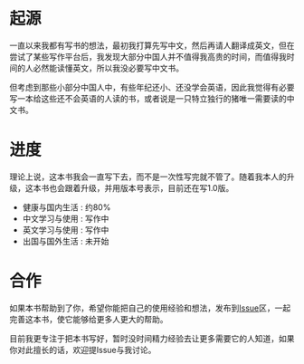 # 起源
一直以来我都有写书的想法，最初我打算先写中文，然后再请人翻译成英文，但在尝试了某些写作平台后，我发现大部分中国人并不值得我高贵的时间，而值得我时间的人必然能读懂英文，所以我没必要写中文书。

但考虑到那些小部分中国人中，有些年纪还小、还没学会英语，因此我觉得有必要写一本给这些还不会英语的人读的书，或者说是一只特立独行的猪唯一需要读的中文书。

# 进度
理论上说，这本书我会一直写下去，而不是一次性写完就不管了。随着我本人的升级，这本书也会跟着升级，并用版本号表示，目前还在写1.0版。
- 健康与国内生活 : 约80%
- 中文学习与使用 : 写作中
- 英文学习与使用 : 写作中
- 出国与国外生活 : 未开始

# 合作
如果本书帮助到了你，希望你能把自己的使用经验和想法，发布到[Issue]()区，一起完善这本书，使它能够给更多人更大的帮助。

目前我更专注于把本书写好，暂时没时间精力经验去让更多需要它的人知道，如果你对此擅长的话，欢迎提Issue与我讨论。


